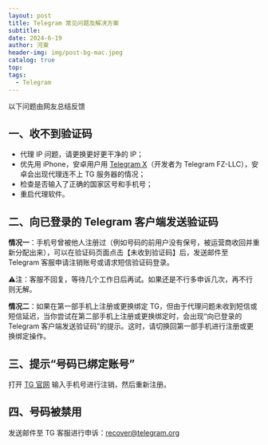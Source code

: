 ```yaml
---
layout: post
title: Telegram 常见问题及解决方案
subtitle: 
date: 2024-6-19
author: 河東
header-img: img/post-bg-mac.jpeg
catalog: true
top: 
tags:
  - Telegram
---
```


以下问题由网友总结反馈

## 一、收不到验证码

- 代理 IP 问题，请更换更好更干净的 IP；
- 优先用 iPhone，安卓用户用 [Telegram X](https://apkpure.com/search?q=Telegram+X)（开发者为 Telegram FZ-LLC），安卓会出现代理连不上 TG 服务器的情况；
- 检查是否输入了正确的国家区号和手机号；
- 重启代理软件。

## 二、向已登录的 Telegram 客户端发送验证码

**情况一**：手机号曾被他人注册过（例如号码的前用户没有保号，被运营商收回并重新分配出来），可以在验证码页面点击【未收到验证码】后，发送邮件至 Telegram 客服申请注销账号或请求短信验证码登录。

⚠️注：客服不回复，等待几个工作日后再试。如果还是不行多申诉几次，再不行则无解。

**情况二**：如果在第一部手机上注册或更换绑定 TG，但由于代理问题未收到短信或短信延迟，当你尝试在第二部手机上注册或更换绑定时，会出现“向已登录的 Telegram 客户端发送验证码”的提示。这时，请切换回第一部手机进行注册或更换绑定操作。

## 三、提示“号码已绑定账号”
打开 [TG 官网](https://my.telegram.org/auth?to=delete) 输入手机号进行注销，然后重新注册。

## 四、号码被禁用

发送邮件至 TG 客服进行申诉：[recover@telegram.org](recover@telegram.org)

